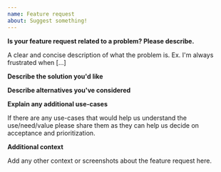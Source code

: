 ```yaml
---
name: Feature request
about: Suggest something!
---
```


**Is your feature request related to a problem? Please describe.**

A clear and concise description of what the problem is. Ex. I'm always frustrated when [...]

**Describe the solution you'd like**

**Describe alternatives you've considered**

**Explain any additional use-cases**

If there are any use-cases that would help us understand the use/need/value please share them as they can help us decide on acceptance and prioritization.

**Additional context**

Add any other context or screenshots about the feature request here.